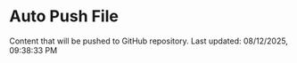 # Auto Push File

Content that will be pushed to GitHub repository.
Last updated: 08/12/2025, 09:38:33 PM